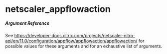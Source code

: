 # netscaler_appflowaction

##### Argument Reference

See https://developer-docs.citrix.com/projects/netscaler-nitro-api/en/11.0/configuration/appflow/appflowaction/appflowaction/ for possible values for these arguments and for an exhaustive list of arguments.
